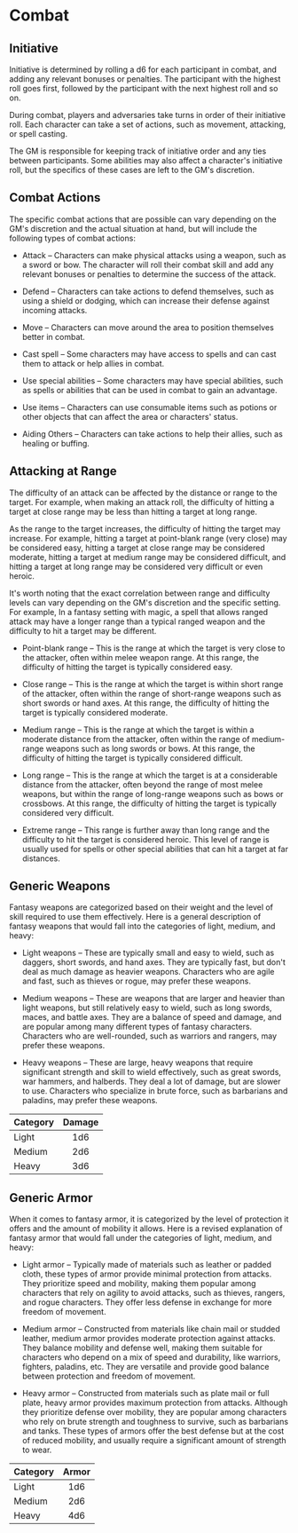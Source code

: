 # Combat

## Initiative 

Initiative is determined by rolling a d6 for each participant in combat, and adding any relevant bonuses or penalties. The participant with the highest roll goes first, followed by the participant with the next highest roll and so on.

During combat, players and adversaries take turns in order of their initiative roll. Each character can take a set of actions, such as movement, attacking, or spell casting.

The GM is responsible for keeping track of initiative order and any ties between participants. Some abilities may also affect a character's initiative roll, but the specifics of these cases are left to the GM's discretion.

## Combat Actions

The specific combat actions that are possible can vary depending on the GM's discretion and the actual situation at hand, but will include the following types of combat actions:

* Attack – Characters can make physical attacks using a weapon, such as a sword or bow. The character will roll their combat skill and add any relevant bonuses or penalties to determine the success of the attack.

* Defend – Characters can take actions to defend themselves, such as using a shield or dodging, which can increase their defense against incoming attacks.

* Move – Characters can move around the area to position themselves better in combat.

* Cast spell – Some characters may have access to spells and can cast them to attack or help allies in combat.

* Use special abilities – Some characters may have special abilities, such as spells or abilities that can be used in combat to gain an advantage.

* Use items – Characters can use consumable items such as potions or other objects that can affect the area or characters' status.

* Aiding Others – Characters can take actions to help their allies, such as healing or buffing.

## Attacking at Range

The difficulty of an attack can be affected by the distance or range to the target. For example, when making an attack roll, the difficulty of hitting a target at close range may be less than hitting a target at long range.

As the range to the target increases, the difficulty of hitting the target may increase. For example, hitting a target at point-blank range (very close) may be considered easy, hitting a target at close range may be considered moderate, hitting a target at medium range may be considered difficult, and hitting a target at long range may be considered very difficult or even heroic.

It's worth noting that the exact correlation between range and difficulty levels can vary depending on the GM's discretion and the specific setting. For example, In a fantasy setting with magic, a spell that allows ranged attack may have a longer range than a typical ranged weapon and the difficulty to hit a target may be different.

* Point-blank range – This is the range at which the target is very close to the attacker, often within melee weapon range. At this range, the difficulty of hitting the target is typically considered easy.

* Close range – This is the range at which the target is within short range of the attacker, often within the range of short-range weapons such as short swords or hand axes. At this range, the difficulty of hitting the target is typically considered moderate.

* Medium range – This is the range at which the target is within a moderate distance from the attacker, often within the range of medium-range weapons such as long swords or bows. At this range, the difficulty of hitting the target is typically considered difficult.

* Long range – This is the range at which the target is at a considerable distance from the attacker, often beyond the range of most melee weapons, but within the range of long-range weapons such as bows or crossbows. At this range, the difficulty of hitting the target is typically considered very difficult.

* Extreme range – This range is further away than long range and the difficulty to hit the target is considered heroic. This level of range is usually used for spells or other special abilities that can hit a target at far distances.

## Generic Weapons

Fantasy weapons are categorized based on their weight and the level of skill required to use them effectively. 
Here is a general description of fantasy weapons that would fall into the categories of light, medium, and heavy:

* Light weapons – These are typically small and easy to wield, such as daggers, short swords, and hand axes. 
They are typically fast, but don't deal as much damage as heavier weapons. Characters who are agile and fast, 
such as thieves or rogue, may prefer these weapons.

* Medium weapons – These are weapons that are larger and heavier than light weapons, but still relatively easy to wield, 
such as long swords, maces, and battle axes. They are a balance of speed and damage, and are popular among many different 
types of fantasy characters. Characters who are well-rounded, such as warriors and rangers, may prefer these weapons.

* Heavy weapons – These are large, heavy weapons that require significant strength and skill to wield effectively, 
such as great swords, war hammers, and halberds. They deal a lot of damage, but are slower to use. Characters who specialize 
in brute force, such as barbarians and paladins, may prefer these weapons.

| Category | Damage |
|:---------|:------:|
| Light    |   1d6  |
| Medium   |   2d6  |
| Heavy    |   3d6  |

## Generic Armor

When it comes to fantasy armor, it is categorized by the level of protection it offers and the amount of mobility it allows. Here is a revised explanation of fantasy armor that would fall under the categories of light, medium, and heavy:

* Light armor – Typically made of materials such as leather or padded cloth, these types of armor provide minimal protection from attacks. They prioritize speed and mobility, making them popular among characters that rely on agility to avoid attacks, such as thieves, rangers, and rogue characters. They offer less defense in exchange for more freedom of movement.

* Medium armor – Constructed from materials like chain mail or studded leather, medium armor provides moderate protection against attacks. They balance mobility and defense well, making them suitable for characters who depend on a mix of speed and durability, like warriors, fighters, paladins, etc. They are versatile and provide good balance between protection and freedom of movement.

* Heavy armor – Constructed from materials such as plate mail or full plate, heavy armor provides maximum protection from attacks. Although they prioritize defense over mobility, they are popular among characters who rely on brute strength and toughness to survive, such as barbarians and tanks. These types of armors offer the best defense but at the cost of reduced mobility, and usually require a significant amount of strength to wear.

| Category |  Armor |
|:---------|:------:|
| Light    |   1d6  |
| Medium   |   2d6  |
| Heavy    |   4d6  |
